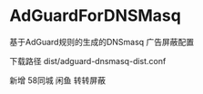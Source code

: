 # AdGuardForDNSMasq

基于AdGuard规则的生成的DNSmasq 广告屏蔽配置

下载路径
dist/adguard-dnsmasq-dist.conf 


新增
58同城 闲鱼 转转屏蔽
